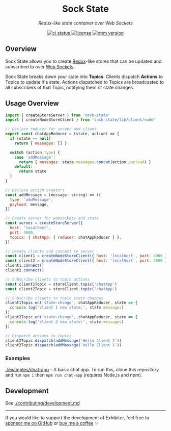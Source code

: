 <h1 align="center">Sock State</h1>
<p align="center">
  <em>Redux-like state container over Web Sockets</em>
</p>

<p align="center">
  <a href="https://github.com/samhuk/sock-state/actions/workflows/ci.yaml/badge.svg" target="_blank">
    <img src="https://github.com/samhuk/sock-state/actions/workflows/ci.yaml/badge.svg" alt="ci status" />
  </a>
  <a href="https://img.shields.io/badge/License-MIT-green.svg" target="_blank">
    <img src="https://img.shields.io/badge/License-MIT-green.svg" alt="license" />
  </a>
  <a href="https://badge.fury.io/js/sock-state.svg" target="_blank">
    <img src="https://badge.fury.io/js/sock-state.svg" alt="npm version" />
  </a>
</p>

## Overview

Sock State allows you to create [Redux](https://redux.js.org/)-like stores that can be updated and subscribed to over [Web Sockets](https://developer.mozilla.org/en-US/docs/Web/API/WebSockets_API).

Sock State breaks down your state into **Topics**. Clients dispatch **Actions** to Topics to update it's state. Actions dispatched to Topics are broadcasted to all subscribers of that Topic, notifying them of state changes.

## Usage Overview

```js
import { createStoreServer } from 'sock-state'
import { createNodeStoreClient } from 'sock-state/lib/client/node'

// Declare reducer for server and client
export const chatAppReducer = (state, action) => {
  if (state == null)
    return { messages: [] }

  switch (action.type) {
    case 'addMessage':
      return { messages: state.messages.concat(action.payload) }
    default:
      return state
  }
}

// Declare action creators
const addMessage = (message: string) => ({
  type: 'addMessage',
  payload: message,
})

// Create server for websockets and state
const server = createStoreServer({
  host: 'localhost',
  port: 4000,
  topics: { chatApp: { reducer: chatAppReducer } },
})

// Create clients and connect to server
const client1 = createNodeStoreClient({ host: 'localhost', port: 4000 })
const client2 = createNodeStoreClient({ host: 'localhost', port: 4000 })
client1.connect()
client2.connect()

// Subscribe clients to topic actions
const client1Topic = storeClient.topic('chatApp')
const client2Topic = storeClient.topic('chatApp')

// Subscribe clients to topic state changes
client1Topic.on('state-change', chatAppReducer, state => {
  console.log('client 1 new state:', state.messages)
})
client2Topic.on('state-change', chatAppReducer, state => {
  console.log('client 2 new state:', state.messages)
})

// Dispatch actions to topics
client2Topic.dispatch(addMessage('Hello Client 2'))
client2Topic.dispatch(addMessage('Hello Client 1'))
```

### Examples

[./examples/chat-app](./examples/chat-app) - A basic chat app. To run this, clone this repository and run `npm i` then `npm run chat-app` (requires Node.js and npm).

## Development

See [./contributing/development.md](./contributing/development.md)

---

If you would like to support the development of Exhibitor, feel free to [sponsor me on GitHub](https://github.com/sponsors/samhuk) or [buy me a coffee](https://www.buymeacoffee.com/samhuk) ✨
